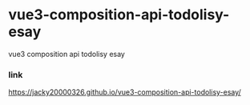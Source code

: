 # vue3-composition-api-todolisy-esay
vue3 composition api todolisy esay
### link
https://jacky20000326.github.io/vue3-composition-api-todolisy-esay/
